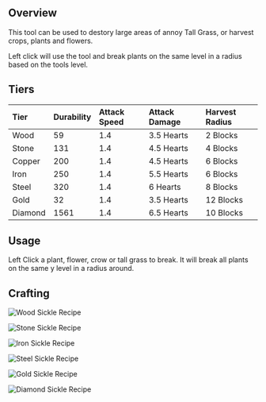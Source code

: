 ## Overview

This tool can be used to destory large areas of annoy Tall Grass, or
harvest crops, plants and flowers.

Left click will use the tool and break plants on the same level in a
radius based on the tools level.

## Tiers

| Tier    | Durability | Attack Speed | Attack Damage | Harvest Radius |
|:--------|:-----------|:-------------|:--------------|:---------------|
| Wood    | 59         | 1.4          | 3.5 Hearts    | 2 Blocks       |
| Stone   | 131        | 1.4          | 4.5 Hearts    | 4 Blocks       |
| Copper  | 200        | 1.4          | 4.5 Hearts    | 6 Blocks       |
| Iron    | 250        | 1.4          | 5.5 Hearts    | 6 Blocks       |
| Steel   | 320        | 1.4          | 6 Hearts      | 8 Blocks       |
| Gold    | 32         | 1.4          | 3.5 Hearts    | 12 Blocks      |
| Diamond | 1561       | 1.4          | 6.5 Hearts    | 10 Blocks      |

## Usage

Left Click a plant, flower, crow or tall grass to break. It will break
all plants on the same y level in a radius around.

## Crafting

![Wood Sickle Recipe](/Website/assets/craftory-tech/crafting/sickle_wood.png)

![Stone Sickle Recipe](/Website/assets/craftory-tech/crafting/sickle_stone.png)

![Iron Sickle Recipe](/Website/assets/craftory-tech/crafting/sickle_ironpng.png)

![Steel Sickle Recipe](/Website/assets/craftory-tech/crafting/sickle_steel.png)

![Gold Sickle Recipe](/Website/assets/craftory-tech/crafting/sickle_gold.png)

![Diamond Sickle Recipe](/Website/assets/craftory-tech/crafting/sickle_diamond.png)